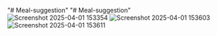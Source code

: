 "# Meal-suggestion" 
"# Meal-suggestion" 
![Screenshot 2025-04-01 153354](https://github.com/user-attachments/assets/51b7140d-be64-4a31-ab0e-ddd4f4877be2)
![Screenshot 2025-04-01 153603](https://github.com/user-attachments/assets/bd78958c-4837-4d39-a1e5-39db031d1dbe)
![Screenshot 2025-04-01 153611](https://github.com/user-attachments/assets/c1d69163-4b75-4564-a67f-f96469363660)
